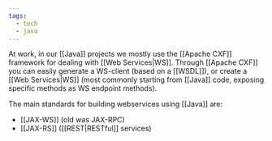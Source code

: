 ```yaml
---
tags:
  - tech
  - java
---
```

At work, in our [[Java]] projects we mostly use the [[Apache CXF]] framework for dealing with [[Web Services|WS]].
Through [[Apache CXF]] you can easily generate a WS-client (based on a [[WSDL]]), or create a [[Web Services|WS]] (most commonly starting from [[Java]] code, exposing specific methods as WS endpoint methods).

The main standards for building webservices using [[Java]] are:
- [[JAX-WS]] (old was JAX-RPC)
- [[JAX-RS]] ([[REST|RESTful]] services)